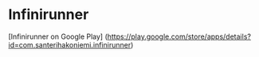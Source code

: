 # Infinirunner
[Infinirunner on Google Play] (https://play.google.com/store/apps/details?id=com.santerihakoniemi.infinirunner)
